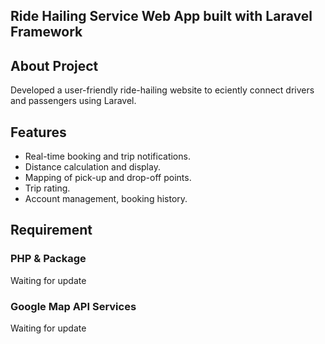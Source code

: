 ## Ride Hailing Service Web App built with Laravel Framework

## About Project
Developed a user-friendly ride-hailing website to eciently connect drivers and passengers using Laravel.


## Features
* Real-time booking and trip notifications.
* Distance calculation and display.
* Mapping of pick-up and drop-off points.
* Trip rating.
* Account management, booking history.
## Requirement

### PHP & Package
Waiting for update
### Google Map API Services
Waiting for update
